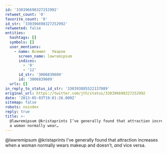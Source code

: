 ```yaml
---
id: '330396698327252992'
retweet_count: '0'
favorite_count: '0'
id_str: '330396698327252992'
retweeted: false
entities:
  hashtags: []
  symbols: []
  user_mentions:
    - name: Всемил   Уваров
      screen_name: lawremipsum
      indices:
        - '0'
        - '12'
      id_str: '3006839609'
      id: '3006839609'
  urls: []
in_reply_to_status_id_str: '330393885522137089'
original_url: https://twitter.com/jth/status/330396698327252992
date: '2013-05-03T19:01:26.000Z'
sitemap: false
robots: noindex
reply: true
title: >-
  @lawremipsum @kristaprints I’ve generally found that attraction increases when
  a woman normally wear…
---
```


@lawremipsum @kristaprints I’ve generally found that attraction increases when a woman normally wears makeup and doesn’t, _and_ vice versa.